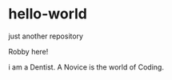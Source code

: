 # hello-world
just another repository

Robby here!

i am a Dentist. 
A Novice is the world of Coding.
